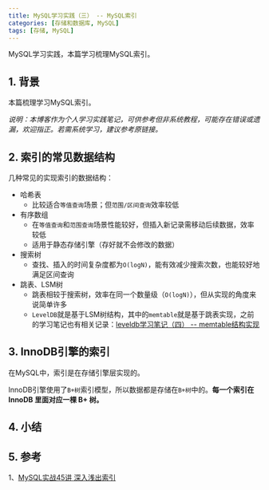 ```yaml
---
title: MySQL学习实践（三） -- MySQL索引
categories: [存储和数据库, MySQL]
tags: [存储, MySQL]
---
```


MySQL学习实践，本篇学习梳理MySQL索引。

## 1. 背景

本篇梳理学习MySQL索引。

*说明：本博客作为个人学习实践笔记，可供参考但非系统教程，可能存在错误或遗漏，欢迎指正。若需系统学习，建议参考原链接。*

## 2. 索引的常见数据结构

几种常见的实现索引的数据结构：

* 哈希表
    * 比较适合`等值查询`场景；但`范围/区间查询`效率较低
* 有序数组
    * 在`等值查询`和`范围查询`场景性能较好，但插入新记录需移动后续数据，效率较低
    * 适用于静态存储引擎（存好就不会修改的数据）
* 搜索树
    * 查找、插入的时间复杂度都为`O(logN)`，能有效减少搜索次数，也能较好地满足区间查询
* 跳表、LSM树
    * 跳表相较于搜索树，效率在同一个数量级（`O(logN)`），但从实现的角度来说简单许多
    * `LevelDB`就是基于LSM树结构，其中的`memtable`就是基于跳表实现，之前的学习笔记也有相关记录：[leveldb学习笔记（四） -- memtable结构实现](https://xiaodongq.github.io/2024/08/02/leveldb-memtable-skiplist/)

## 3. InnoDB引擎的索引

在MySQL中，索引是在存储引擎层实现的。

InnoDB引擎使用了`B+树`索引模型，所以数据都是存储在`B+树`中的。**每一个索引在 InnoDB 里面对应一棵 B+ 树。**



## 4. 小结


## 5. 参考

1、[MySQL实战45讲 深入浅出索引](https://time.geekbang.org/column/article/69236)

